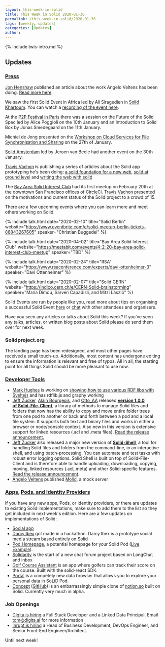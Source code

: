 ```yaml
---
layout: this-week-in-solid
title: This Week in Solid 2020-01-30
permalink: /this-week-in-solid/2020-01-30
tags: [weekly, updates]
categories: [Updates]
author: 
---
```


{% include twis-intro.md %}

## Updates

### [Press](https://solidproject.org/press)

[Jon Henshaw](https://twitter.com/henshaw) published an article about the work Angelo Veltens has been doing. [Read more here](https://www.coywolf.news/social/solid-profile-design/). 

We saw the first Solid Event in Africa led by Ali Siragedien in [Solid Khartoum](http://solid-khartoum.atspace.cc). You can watch a [recording of the event here](https://youtu.be/BhFFCzjAqm4). 

At the [P2P Festival in Paris](https://p2p.paris/fr/event/festival-0/) there was a session on the Future of the Solid Spec led by Alice Poggioli on the 10th January and an Introduction to Solid Box by Jonas Smedegaard on the 11th January. 

Michiel de Jong presented on the [Workshop on Cloud Services for File Synchronisation and Sharing](https://cs3.deic.dk) on the 27th of January. 

[Solid Amsterdam](https://www.pldn.nl/index.php/2nd_Solid_Amsterdam_Meetup_%E2%80%93_January_30th,_2020) led by Jeroen van Beele had another event on the 30th January.

[Travis Vachon](https://robboss.art/@travis) is publishing a series of articles about the Solid app prototyping he's been doing: [a solid foundation for a new web](https://trav.page/log/solid-foundation), [solid at ground level](https://trav.page/log/solid-ground/) and [writing the web with solid](https://trav.page/log/write-solid)

The [Bay Area Solid Interest Club](https://meetabit.com/events/february-2020-bay-area-solid-interest-club-meetup) had its first meetup on February 20th at the downtown San Francisco offices of [CircleCI](https://circleci.com). [Travis Vachon](https://robboss.art/@travis) presented on the motivations and current status of the Solid project to a crowd of 15.

There are a few upcoming events where you can learn more and meet others working on Solid: 

{%
  include talk.html
    date="2020-02-10"
    title="Solid Berlin"
    website="https://www.eventbrite.com/e/solid-meetup-berlin-tickets-88843267605"
    speaker="Christian Buggedei"
%}

{%
  include talk.html
    date="2020-04-02"
    title="Bay Area Solid Interest Club"
    website="https://meetabit.com/events/4-2-20-bay-area-solid-interest-club-meetup"
    speaker="TBD"
%}

{%
  include talk.html
    date="2020-02-24"
    title="RSA"
    website="https://www.rsaconference.com/experts/davi-ottenheimer-3"
    speaker="Davi Ottenheimer"
%}

{%
  include talk.html
    date="2020-02-07"
    title="Solid CERN"
    website="https://indico.cern.ch/e/CERN-Solid-brainstorming"
    speaker="Maria Dimou, Sarven Capadisli, and Mitzi László"
%}

Solid Events are run by people like you, read more about tips on organising a successful Solid Event [here](https://solidproject.org/events) or [chat](https://forum.solidproject.org/c/solid-events) with other attendees and organisers. 

Have you seen any articles or talks about Solid this week? If you've seen any talks, articles, or written blog posts about Solid please do send them over for next week. 

### Solidproject.org

The landing page has been redesigned, and most other pages have received a small touch-up. Additionally, most content has undergone editing to ensure the information is relevant and free of typos. All in all, the starting point for all things Solid should be more pleasant to use now.

### [Developer Tools](https://solidproject.org/for-developers/apps/tools)
* [Mark Hughes](https://github.com/theWebalyst) is working on [showing how to use various RDF libs with Sveltejs](https://github.com/theWebalyst/svelte-with-rdf-libs-webpack) and has rdflib.js and graphy working
* [Jeff Zucker](https://github.com/jeff-zucker), [Alain Bourgeois](https://github.com/bourgeoa), and [Otto_AA](https://github.com/Otto-AA) released **[version 1.0.0 of Solid-File-Client](https://github.com/jeff-zucker/solid-file-client)**, a library of methods to manage Solid files and folders that now has the ability to copy and move entire folder trees from one pod to another or back and forth between a pod and a local file system. It supports both text and binary files and works in either a browser or node/console context. Also new in this version is extensive support for linked resources (.acl and .meta files). [Read the release announcement.](https://forum.solidproject.org/t/announce-major-new-version-of-solid-shell/2561)
*  [Jeff Zucker](https://github.com/jeff-zucker) also released a major new version of **[Solid-Shell](https://github.com/jeff-zucker/solid-shell)**, a tool for handling Solid files and folders from the command-line, in an interactive shell, and using batch-processing. You can automate and test tasks with robust error logging options. Solid Shell is built on top of Solid-File-Client and is therefore able to handle uploading, downloading, copying, moving, linked resources (.acl,.meta) and other Solid-specific features.  [Read the release announcement](https://forum.solidproject.org/t/announce-major-new-version-of-solid-shell/2561).
* [Angelo Veltens](https://angelo.veltens.org/profile/card#me) published [Molid](https://molid.readthedocs.io/en/latest/), a mock server

### [Apps](https://solidproject.org/use-solid/apps), [Pods, and Identity Providers](https://solidproject.org/use-solid)
If you have any new apps, Pods, or identity providers, or there are updates to existing Solid implementations, make sure to add them to the list so they get included in next week's edition. Here are a few updates on implementations of Solid:
* [Social app](https://scenaristeur.github.io/compagent-tuto/)
* [Darcy Ibex](https://ibex.darcy.is) got made in a hackathon. Darcy Ibex is a prototype social media stream based entirely on Solid
* [Pod Homepage](https://gitlab.com/angelo-v/pod-homepage), a potential homepage for your Solid Pod ([Live Example](https://angelo.veltens.org/)).
* [Solidarity](https://scenaristeur.github.io/solidarity/) is the start of a new chat forum project based on LongChat and inbox
* [Golf Course Assistant](https://gca-solid.now.sh/) is an app where golfers can track their score on the course. Built with the solid-react SDK.
* [Portal](https://github.com/steamory/portal) is a competely new data browser that allows you to explore your personal data in SoLiD Pod.
* [Concept](https://useconcept.art/) ([GitHub](https://github.com/travis/concept)) is an embarrassingly simple clone of [notion.so](https://notion.so) built on Solid. Currently very much in alpha.
### Job Openings 
* [Digita is hiring](https://www.digita.ai/careers) a Full Stack Developer and a Linked Data Principal. Email tom@digita.ai for more information
* [Inrupt is hiring](https://inrupt.com/careers) a Head of Business Development, DevOps Engineer, and Senior Front-End Engineer/Architect.  

Until next week!
